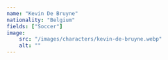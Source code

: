 ```yaml
---
name: "Kevin De Bruyne"
nationality: "Belgium"
fields: ["Soccer"]
image: 
    src: "/images/characters/kevin-de-bruyne.webp"
    alt: ""
---
```


